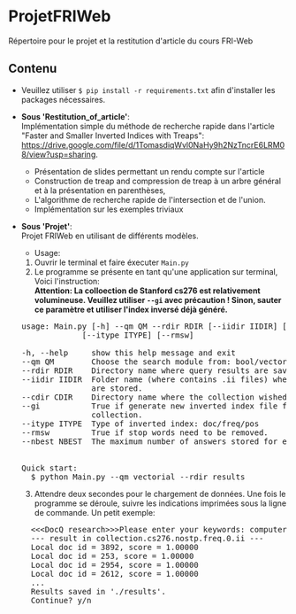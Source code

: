 # ProjetFRIWeb
Répertoire pour le projet et la restitution d'article du cours FRI-Web

## Contenu
* Veuillez utiliser `$ pip install -r requirements.txt` afin d'installer les packages nécessaires.
* **Sous 'Restitution_of_article'**:<br/> Implémentation simple du méthode de recherche rapide dans l'article "Faster and Smaller Inverted Indices with Treaps": https://drive.google.com/file/d/1TomasdiqWvl0NaHy9h2NzTncrE6LRM08/view?usp=sharing.
    * Présentation de slides permettant un rendu compte sur l'article
    * Construction de treap and compression de treap à un arbre général et à la présentation en parenthèses,
    * L'algorithme de recherche rapide de l'intersection et de l'union.
    * Implémentation sur les exemples triviaux

* **Sous 'Projet'**:<br/> Projet FRIWeb en utilisant de différents modèles.
    * Usage:<br/>
  1. Ouvrir le terminal et faire éxecuter `Main.py`
  2. Le programme se présente en tant qu'une application sur terminal, Voici l'instruction:<br/>
  **Attention: La colloection de Stanford cs276 est relativement volumineuse. Veuillez utiliser `--gi` avec précaution ! Sinon, sauter ce paramètre et utiliser l'index inversé déjà généré.**

  <pre>
  usage: Main.py [-h] --qm QM --rdir RDIR [--iidir IIDIR] [--cdir CDIR] [--gi]
               [--itype ITYPE] [--rmsw]

  -h, --help     show this help message and exit
  --qm QM        Choose the search module from: bool/vectorial/treap
  --rdir RDIR    Directory name where query results are saved.
  --iidir IIDIR  Folder name (where contains .ii files) where inverted index
                 are stored.
  --cdir CDIR    Directory name where the collection wished to be stored.
  --gi           True if generate new inverted index file from downloaded
                 collection.
  --itype ITYPE  Type of inverted index: doc/freq/pos
  --rmsw         True if stop words need to be removed.
  --nbest NBEST  The maximum number of answers stored for each sub-collection.


  Quick start:
    $ python Main.py --qm vectorial --rdir results
  </pre>

  3. Attendre deux secondes pour le chargement de données. Une fois le programme se déroule, suivre les indications imprimées sous la ligne de commande. Un petit exemple:<br/>
    <pre>
    &lt&lt&ltDocQ research&gt&gt&gtPlease enter your keywords: computer students
    --- result in collection.cs276.nostp.freq.0.ii ---
    Local doc id = 3892, score = 1.00000
    Local doc id = 253, score = 1.00000
    Local doc id = 2954, score = 1.00000
    Local doc id = 2612, score = 1.00000
    ...
    Results saved in './results'.
    Continue? y/n
    </pre>

